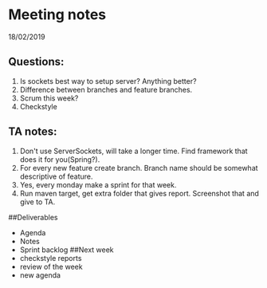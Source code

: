 Meeting notes
============
18/02/2019

## Questions:

1. Is sockets best way to setup server? Anything better?
2. Difference between branches and feature branches.
3. Scrum this week?
4. Checkstyle

## TA notes:

1. Don't use ServerSockets, will take a longer time. Find framework that does it for you(Spring?).
2. For every new feature create branch. Branch name should be somewhat descriptive of feature.
3. Yes, every monday make a sprint for that week.
4. Run maven target, get extra folder that gives report. Screenshot that and give to TA.

##Deliverables
* Agenda
* Notes
* Sprint backlog
##Next week
* checkstyle reports
* review of the week
* new agenda

